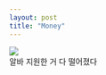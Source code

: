 ```yaml
---
layout: post
title: "Money"
---
```


<div class="start">
  <img src="https://github.com/user-attachments/assets/d98b233b-9e98-42e2-9543-3c8be54f0347">
</div>

<div class="txt">
  알바 지원한 거 다 떨어졌다
</div>


